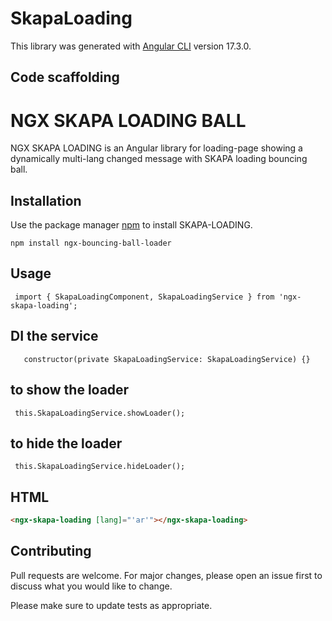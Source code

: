 # SkapaLoading

This library was generated with [Angular CLI](https://github.com/angular/angular-cli) version 17.3.0.

## Code scaffolding
# NGX SKAPA LOADING BALL

NGX SKAPA LOADING is an Angular library for loading-page showing a dynamically multi-lang changed message with SKAPA loading bouncing ball.

## Installation

Use the package manager [npm](https://nodejs.org/en) to install SKAPA-LOADING.

```npm
npm install ngx-bouncing-ball-loader
```

## Usage

```angular
 import { SkapaLoadingComponent, SkapaLoadingService } from 'ngx-skapa-loading';
```
## DI the service 
```
   constructor(private SkapaLoadingService: SkapaLoadingService) {}
```

## to show the loader 
```
 this.SkapaLoadingService.showLoader();
```

## to hide the loader 
```
 this.SkapaLoadingService.hideLoader();
```
## HTML
```html
<ngx-skapa-loading [lang]="'ar'"></ngx-skapa-loading>
```

## Contributing

Pull requests are welcome. For major changes, please open an issue first
to discuss what you would like to change.

Please make sure to update tests as appropriate.

